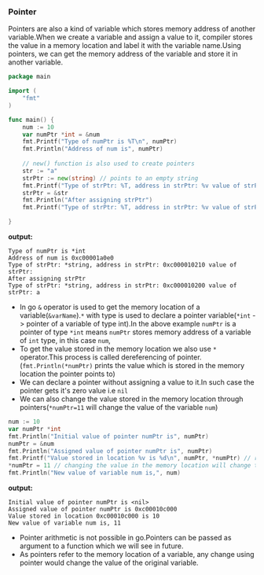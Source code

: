 ### Pointer
Pointers are also a kind of variable which stores memory address of another variable.When we create a variable and assign a value to it, compiler stores the value in a memory location and label it with the variable name.Using pointers, we can get the memory address of the variable and store it in another variable.
```go
package main

import (
	"fmt"
)

func main() {
	num := 10
	var numPtr *int = &num
	fmt.Printf("Type of numPtr is %T\n", numPtr)
    fmt.Println("Address of num is", numPtr)
    
    // new() function is also used to create pointers
	str := "a"
	strPtr := new(string) // points to an empty string
	fmt.Printf("Type of strPtr: %T, address in strPtr: %v value of strPtr: %s\n", strPtr, strPtr, *strPtr)
	strPtr = &str
	fmt.Println("After assigning strPtr")
	fmt.Printf("Type of strPtr: %T, address in strPtr: %v value of strPtr: %s\n", strPtr, strPtr, *strPtr)

}
```
**output:**
```
Type of numPtr is *int
Address of num is 0xc00001a0e0
Type of strPtr: *string, address in strPtr: 0xc000010210 value of strPtr: 
After assigning strPtr
Type of strPtr: *string, address in strPtr: 0xc000010200 value of strPtr: a
```
* In go `&` operator is used to get the memory location of a variable(`&varName`).`*` with type is used to declare a pointer variable(`*int` -> pointer of a variable of type int).In the above example `numPtr` is a pointer of type `*int` means `numPtr` stores memory address of a variable of `int` type, in this case `num`,
* To get the value stored in the memory location we also use `*` operator.This process is called dereferencing of pointer.(`fmt.Println(*numPtr)` prints the value which is stored in the memory location the pointer points to)
* We can declare a pointer without assigning a value to it.In such case the pointer gets it's zero value i.e `nil` 
* We can also change the value stored in the memory location through pointers(`*numPtr=11` will change the value of the variable `num`)
```go
num := 10
var numPtr *int
fmt.Println("Initial value of pointer numPtr is", numPtr)
numPtr = &num
fmt.Println("Assigned value of pointer numPtr is", numPtr)
fmt.Printf("Value stored in location %v is %d\n", numPtr, *numPtr) // retrieves value from memory location
*numPtr = 11 // changing the value in the memory location will change the value of variable num
fmt.Println("New value of variable num is,", num)
```
**output:**
```
Initial value of pointer numPtr is <nil>
Assigned value of pointer numPtr is 0xc00010c000
Value stored in location 0xc00010c000 is 10
New value of variable num is, 11
```
* Pointer arithmetic is not possible in go.Pointers can be passed as argument to a function which we will see in future.
* As pointers refer to the memory location of a variable, any change using pointer would change the value of the original variable.